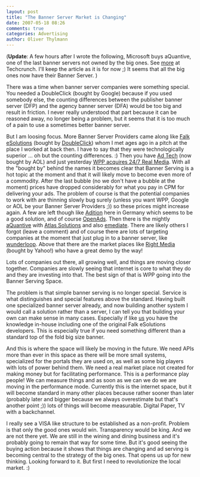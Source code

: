 ```yaml
---
layout: post
title: "The Banner Server Market is Changing"
date: 2007-05-18 08:26
comments: true
categories: Advertising
author: Oliver Thylmann
---
```















(**Update**: A few hours after I wrote the following, Microsoft buys aQuantive, one of the last banner servers not owned by the big ones. See [more](http://www.techcrunch.com/2007/05/18/microsoft-pays-6-billion-for-aquantive/) at Techcrunch. I'll keep the article as it is for now ;) It seems that all the big ones now have their Banner Server. )

There was a time when banner server companies were something special. You needed a DoubleClick (bought by Google) because if you used somebody else, the counting differences between the publisher banner server (DFP) and the agency banner server (DFA) would be too big and result in friction. I never really understood that part because it can be reasoned away, no longer being a problem, but it seems that it is too much of a pain to use a sometimes better banner server.

But I am loosing focus. More Banner Server Providers came along  like [Falk eSolutions](http://www.falkag.com/) (bought by [DoubleClick](http://doubleclick.com)) whom I met ages ago in a pitch at the place I worked at back then. I have to say that they were technologically superior ... oh but the counting differences. :) Then you have [Ad Tech](http://www.adtech.de/en/index.html) (now bought by AOL) and just yesterday [WPP acquires 24/7 Real Media](http://www.techcrunch.com/2007/05/17/wpp-acquires-247-real-media-for-649m/). With all the &quot;bought by&quot; behind the names it becomes clear that Banner Serving is a hot topic at the moment and that it will likely move to become even more of a commodity. After the last bubble (no we don't have a bubble at the moment) prices have dropped considerably for what you pay in CPM for delivering your ads. The problem of course is that the potential companies to work with are thinning slowly bug surely (unless you want WPP, Google or AOL be your Banner Server Providers ;)) so these prices might increase again. A few are left though like [Adition](http://www.adition.net/en/) here in Germany which seems to be a good solution, and of course [OpenAds](http://www.openads.org/). Then there is the mightly [aQuantive](http://aquantive.com) with [Atlas Solutions](http://www.atlassolutions.com/) and also [emediate](http://www.emediate.dk/). There are likely others I forgot (leave a comment) and of course there are lots of targeting companies at the moment that just plug in to a banner server, like [wunderloop](http://wunderloop.com). Above that there are the market places like [Right Media](http://www.rightmedia.com/) (bought by Yahoo!) who have a great demo by the way!

Lots of companies out there, all growing well, and things are moving closer together. Companies are slowly seeing that internet is core to what they do and they are investing into that. The best sign of that is WPP going into the Banner Serving Space.

The problem is that simple banner serving is no longer special. Service is what distinguishes and special features above the standard. Having built one specialized banner server already, and now building another system I would call a solution rather than a server, I can tell you that building your own can make sense in many cases. Especially if like [us](http://ormigo.com/) you have the knowledge in-house including one of the original Falk eSolutions developers. This is especially true if you need something different than a standard top of the fold big size banner.

And this is where the space will likely be moving in the future. We need APIs more than ever in this space as there will be more small systems, specialized for the portals they are used on, as well as some big players with lots of power behind them. We need a real market place not created for making money but for facilitating performance. This is a performance play people! We can measure things and as soon as we can we do we are moving in the performance mode. Currently this is the internet space, but it will become standard in many other places because rather sooner than later (probably later and bigger because we always overestimate but that's another point ;)) lots of things will become measurable. Digital Paper, TV with a backchannel.

I really see a VISA like structure to be established as a non-profit. Problem is that only the good ones would win. Transparency would be king. And we are not there yet. We are still in the wining and dining business and it's probably going to remain that way for some time. But it's good seeing the buying action because it shows that things are changing and ad serving is becoming central to the strategy of the big ones. That opens us up for new thinking. Looking forward to it. But first I need to revolutionize the local market. :)


